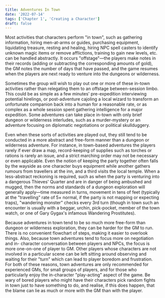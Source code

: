 ```yaml
---
title: Adventures In Town
date: '2022-07-14'
tags: ['Chapter 1', 'Creating a Character']
draft: false
---
```


Most activities that characters perform "in town", such as gathering information, hiring men-at-arms or guides, purchasing equipment, liquidating treasure, resting and healing, hiring NPC spell casters to identify unknown magic items or remove afflictions, training to gain new levels, etc. can be handled abstractly. It occurs "offstage"—the players make notes in their records (adding or subtracting the corresponding amounts of gold), the GM notes the number of days that have passed, and the game resumes when the players are next ready to venture into the dungeons or wilderness.

Sometimes the group will wish to play out one or more of these in-town activities rather than relegating them to an offstage between-session limbo. This could be as simple as a few minutes' pre-expedition interviewing potential hirelings, or post-adventure cajoling a local wizard to transform an unfortunate companion back into a human for a reasonable rate, or as complex as a whole session spent gathering intelligence for a major expedition. Some adventures can take place in-town with only brief dungeon or wilderness interludes, such as a murder-mystery or an adventure focusing on diplomatic negotiations or political skullduggery.

Even when these sorts of activities are played out, they still tend to be conducted in a more abstract and free-form manner than a dungeon or wilderness adventure. For instance, in town-based adventures the players rarely if ever draw a map, record-keeping of supplies such as torches or rations is rarely an issue, and a strict marching order may not be necessary or even applicable. Even the notion of keeping the party together often falls by the wayside as one character buys equipment while another gathers rumours from travellers at the inn, and a third visits the local temple. When a less-abstract reckoning is required, such as when the party is venturing into a dangerous Thieves' Quarter and are in danger of being ambushed and mugged, then the norms and standards of a dungeon exploration will generally apply—time measured in turns, movement in tens of feet (typically at the "travelling" rate of 5× normal, if the party is not mapping or expecting traps), "wandering monster" checks every 3rd turn (though in town such an encounter is usually with a beggar, urchin, pick-pocket, member of the town watch, or one of Gary Gygax's infamous Wandering Prostitutes).

Because adventures in town tend to be so much more free-form than dungeon or wilderness exploration, they can be harder for the GM to run. There is no convenient flowchart of steps, making it easier to overlook things. Also, because town adventures tend to focus more on negotiation and in- character conversation between players and NPCs, the focus is more one-on-one of player to GM. Other players whose characters are not involved in a particular scene can be left sitting around observing and waiting for their "turn" which can lead to player boredom and frustration. For both of these reasons, town adventures are only recommended for experienced GMs, for small groups of players, and for those who particularly enjoy the in-character "play-acting" aspect of the game. Be wary of bored players who might have their characters pick random fights in town just to have something to do, and realise, if this does happen, that the blame can lie as much or more with the GM than with the player.

